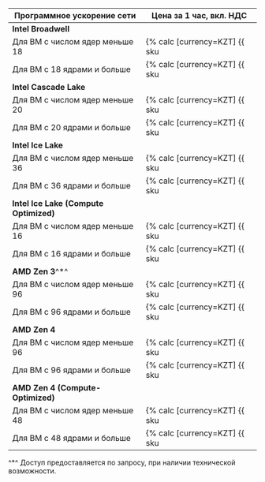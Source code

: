 | Программное ускорение сети | Цена за 1 час, вкл. НДС |
| --- | --- |
| **Intel Broadwell** |
| Для ВМ с числом ядер меньше 18 | {% calc [currency=KZT] {{ sku|KZT|compute.vm.software_accelerated_network.cores.v1|number }} × 2 %} |
| Для ВМ с 18 ядрами и больше | {% calc [currency=KZT] {{ sku|KZT|compute.vm.software_accelerated_network.cores.v1|number }} × 4 %} |
| **Intel Cascade Lake** |
| Для ВМ с числом ядер меньше 20 | {% calc [currency=KZT] {{ sku|KZT|compute.vm.software_accelerated_network.cores.v2|number }} × 2 %} |
| Для ВМ с 20 ядрами и больше | {% calc [currency=KZT] {{ sku|KZT|compute.vm.software_accelerated_network.cores.v2|number }} × 4 %} |
| **Intel Ice Lake** |
| Для ВМ с числом ядер меньше 36 | {% calc [currency=KZT] {{ sku|KZT|compute.vm.software_accelerated_network.cores.v3|number }} × 2 %} |
| Для ВМ с 36 ядрами и больше | {% calc [currency=KZT] {{ sku|KZT|compute.vm.software_accelerated_network.cores.v3|number }} × 4 %} |
| **Intel Ice Lake (Compute Optimized)** |
| Для ВМ с числом ядер меньше 16 | {% calc [currency=KZT] {{ sku|KZT|compute.vm.software_accelerated_network.cores.highfreq-v3|number }} × 2 %} |
| Для ВМ с 16 ядрами и больше | {% calc [currency=KZT] {{ sku|KZT|compute.vm.software_accelerated_network.cores.highfreq-v3|number }} × 4 %} |
| **AMD Zen 3**^*^ |
| Для ВМ с числом ядер меньше 96 | {% calc [currency=KZT] {{ sku|KZT|compute.vm.software_accelerated_network.cores.amd.v1|number }} × 2 %} |
| Для ВМ с 96 ядрами и больше | {% calc [currency=KZT] {{ sku|KZT|compute.vm.software_accelerated_network.cores.amd.v1|number }} × 4 %} |
| **AMD Zen 4** |
| Для ВМ с числом ядер меньше 96 | {% calc [currency=KZT] {{ sku|KZT|compute.vm.software_accelerated_network.cores.v4a|number }} × 2 %} |
| Для ВМ с 96 ядрами и больше | {% calc [currency=KZT] {{ sku|KZT|compute.vm.software_accelerated_network.cores.v4a|number }} × 4 %} |
| **AMD Zen 4 (Compute-Optimized)** |
| Для ВМ с числом ядер меньше 48 | {% calc [currency=KZT] {{ sku|KZT|compute.vm.software_accelerated_network.cores.highfreq-v4a|number }} × 2 %} |
| Для ВМ с 48 ядрами и больше | {% calc [currency=KZT] {{ sku|KZT|compute.vm.software_accelerated_network.cores.highfreq-v4a|number }} × 4 %} |

^*^ Доступ предоставляется по запросу, при наличии технической возможности.


